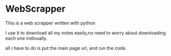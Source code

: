 # WebScrapper
This is a web scrapper written with python

I use it to download all my notes easily,no need to worry about downloading each one indivually.

all i have to do is put the main page url, and run the code.
